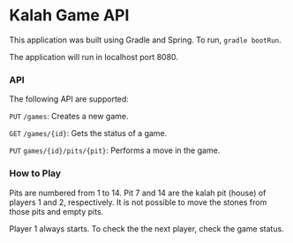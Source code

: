 # Kalah Game API

This application was built using Gradle and Spring.
To run, `gradle bootRun`.

The application will run in localhost port 8080.

### API

The following API are supported:

`PUT` `/games`: Creates a new game.

`GET` `/games/{id}`: Gets the status of a game.

`PUT` `games/{id}/pits/{pit}`: Performs a move in the game.

### How to Play

Pits are numbered from 1 to 14. Pit 7 and 14 are the kalah pit (house) of players 1 and 2, respectively. It is not possible to move the stones from those pits and empty pits.

Player 1 always starts. To check the the next player, check the game status.




